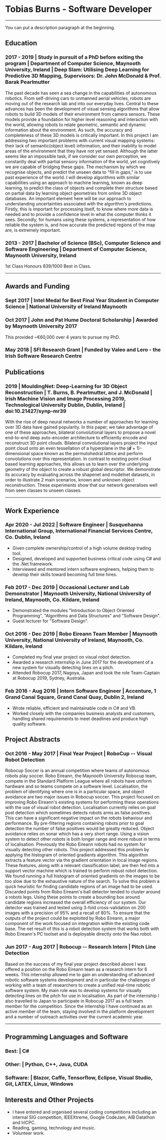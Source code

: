 # Tobias Burns - Software Developer

___

You can put a description paragraph at the beginning.

## Education

### 2017 - 2019 | Study in pursuit of a PhD before exiting the program | Department of Computer Science, Maynooth University, Ireland | Deep Slam: Utilising Deep Learning for Predictive 3D Mapping, Supervisors: Dr. John McDonald & Prof. Barak Pearlmutter
The past decade has seen a sea change in the capabilities of autonomous robotics. From self-driving cars to unmanned aerial vehicles, robots are moving out of the research lab and into our everyday lives. Central to these advances has been the development of visual sensing algorithms that allow robots to build 3D models of their environment from camera sensors. These models provide a foundation for higher level reasoning and interaction with the world, allowing robots to relate geometric, semantic and dynamic information about the environment. As such, the accuracy and completeness of these 3D models is critically important. In this project I am addressing two important problems with current visual mapping systems: their lack of semantic(object level) information, and their inability to model areas of the environment that they have not yet sensed. Although the latter seems like an impossible task, if we consider our own perception, we constantly deal with partial sensory information of the world, yet cognitively we are capable of bridging these gaps. The mechanism by which we recognise objects, and predict the unseen data to "fill in gaps," is to use past experience of the world. I will develop algorithms with similar capabilities using an approach to machine learning, known as deep learning, to predict the class of objects and complete their structure based on partial data by learning object geometries from online 3D object databases. An important element here will be our approach to understanding uncertainties associated with the algorithm's predictions. Firstly, this is important for processing itself, to know where more data is needed and to provide a confidence level in what the computer thinks it sees. Secondly, for humans using these systems, a representation of how reliable the system is, and how accurate the predicted regions of the map are, is extremely important.

### 2013 - 2017 | **Bachelor of Science (BSc)**, Computer Science and Software Engineering | Department of Computer Science, Maynooth University, Ireland
1st Class Honours 839/1000 Best in Class.

---

## Awards and Funding

### Sept 2017 | Intel Medal for Best Final Year Student in Computer Science | National University of Ireland Maynooth

### Oct 2017 | John and Pat Hume Doctoral Scholarship | Awarded by Maynooth University 2017
This provided ~€60,000 over 4 years to pursue my PhD.

### May 2018 | SFI Research Grant | Funded by Valeo and Lero - the Irish Software Research Centre

## Publications

### 2019 | MouldingNet: Deep-Learning for 3D Object Reconstruction | T. Burns, B. Pearlmutter, and J. McDonald | Irish Machine Vision and Image Processing 2019, Technological University Dublin, Dublin, Ireland | doi:10.21427/synp-mr39
With the rise of deep neural networks a number of approaches for learning over 3D data have gained popularity. In this paper, we take advantage of one of these approaches, bilateral convolutional layers to propose a novel end-to-end deep auto-encoder architecture to efficiently encode and reconstruct 3D point clouds. Bilateral convolutional layers project the input point cloud onto an even tessellation of a hyperplane in the (***d*** + 1)-dimensional space known as the permutohedral lattice and perform convolutions over this representation. In contrast to existing point cloud based learning approaches, this allows us to learn over the underlying geometry of the object to create a robust global descriptor. We demonstrate its accuracy by evaluating across the shapenet and modelnet datasets, in order to illustrate 2 main scenarios, known and unknown object reconstruction. These experiments show that our network generalises well from seen classes to unseen classes.

---

## Work Experience

### Apr 2020 - Jul 2022 | **Software Engineer** | Susquehanna International Group, International Financial Services Centre, Co. Dublin, Ireland
* Given complete ownership/control of a high volume desktop trading tool.
* Designed, developed and supported business critical code using C# and the .Net framework.
* Interviewed and mentored intern software engineers, helping them to develop their skills toward becoming full time hires.

### Feb 2017 - Dec 2019 | **Occasional Lecturer and Lab Demonstrator** | Maynooth University, National University of Ireland, Maynooth, Co. Kildare, Ireland
* Demonstrated the modules "Introduction to Object Oriented Programming", "Algorithms and Data Structures" and "Software Design".
* Guest lecturer for "Software Design".

### Oct 2016 - Dec 2019 | **Robo Eireann Team Member** | Maynooth University, National University of Ireland, Maynooth, Co. Kildare, Ireland
* Completed my final year project on visual robot detection.
* Awarded a research internship in June 2017 for the development of a new system for visually detecting lines on a pitch.
* Attended Robocup 2017, Nagoya, Japan and took the role Team-Captain at Robocup 2019, Sydney, Australia.

### Feb 2016 - Aug 2016 | **Intern Software Engineer** | Accenture, 1 Grand Canal Square, Grand Canal Quay, Dublin 2, Ireland
* Wrote reliable, efficient and maintainable code in C# and VB. 
* Worked closely with the companies business analysts and customers, handling shared requirements to meet deadlines and produce high quality software.

## Project Abstracts

### Oct 2016 - May 2017 | Final Year Project | RoboCup -- Visual Robot Detection
Robocup Soccer is an annual competition where teams of autonomous robots play soccer. Robo Eireann, the Maynooth University Robocup team, compete in the Standard Platform League where all robots have uniform hardware and so teams compete on a software level. Localisation, the problem of identifying where one is in a particular space, and object avoidance are two major issues in Robocup soccer. This project focused on improving Robo Eireann's existing systems for performing these operations with the use of visual robot detection. Localisation currently relies on goal post detection which sometimes detects robots arms as false positives. This can have a significant negative impact on the robots behaviour and performance. By pre-filtering regions containing robots prior to goal detection the number of false positives would be greatly reduced. Object avoidance relies on sonar which has a very short range. Using a vision system to detect other robots is both longer range and more robust in terms of localisation. Previously the Robo Eireann robots had no system for visually detecting other robots. This project addressed this problem by applying the histogram of oriented gradients algorithm. This algorithm extracts a feature vector via the gradient orientation in local image regions. These features, along with a relevant classification label, are then fed into a support vector machine which is trained to perform robust robot detection. We found running a full histogram of oriented gradients on the images to be too slow due to the exhaustive nature of the search. To solve this problem a quick heuristic for finding candidate regions of an image had to be used. Discarded points from Robo Eireann's ball detector tended to cluster around a robots legs. Using these points to create a bounding box around candidate regions increased the overall efficiency of our system. Our detector was trained and tested using 3-fold cross-validation on 200 images with a precision of 95% and a recall of 80%. To ensure that the outputs of the project could be exploited by Robo Eireann, a major component of the work focused on integration within the existing code base. The net result of this is a robot detection system that works both with Robo Eireann's PC toolset and is deployable directly onto the Nao robot.

### Jun 2017 - Aug 2017 | Robocup -- Research Intern | Pitch Line Detection
Based on the success of my final year project described above I was offered a position on the Robo Eireann team as a research intern for 6 weeks. This internship allowed me to gain an understanding of advanced robotic software systems development and in particular the challenges of working with a team of researchers to create a unified real-time robotic software system. My main role was to develop systems for visually detecting lines on the pitch for use in localisation. As part of the internship I also travelled to Japan to participate in Robocup 2017 as a full team member for the competition. Since the internship I have continued as an active member of the team, staying involved in the platform development and a number of outreach activities over the current academic year.

---

## Programming Languages and Software

### Best: | C#

### Other: | Python, C++, Java, CUDA

### Software: | Blazor, Caffe, Tensorflow, Eclipse, Visual Studio, Git, LATEX, Linux, Windows

## Interests and Other Projects
* I have entered and organised several coding competitions including an internal SIG competition, IEEEXtreme, Google CodeJam, AIB Datathon and IrlCPC.
* Reading, gaming, technology and music.
* Volunteer work.